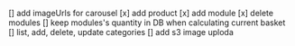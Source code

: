 [] add imageUrls for carousel
[x] add product
[x] add module
[x] delete modules
[] keep modules's quantity in DB when calculating current basket
[] list, add, delete, update categories
[] add s3 image uploda
